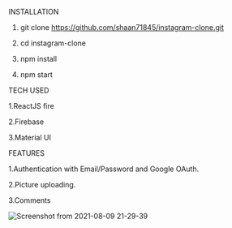 INSTALLATION 

1. git clone https://github.com/shaan71845/instagram-clone.git

2. cd instagram-clone

3. npm install

4. npm start


TECH USED

1.ReactJS fire

2.Firebase

3.Material UI

FEATURES

1.Authentication with Email/Password and Google OAuth.

2.Picture uploading.

3.Comments

![Screenshot from 2021-08-09 21-29-39](https://user-images.githubusercontent.com/86261630/128737069-44a16a7e-18a4-45ee-a5c4-02ec95d75499.png)
